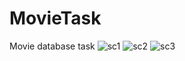 # MovieTask
Movie database task
![sc1](https://user-images.githubusercontent.com/113950920/208298264-ff928f7a-a587-4ae0-993c-e5d1ea389c38.png)
![sc2](https://user-images.githubusercontent.com/113950920/208298268-da3fbafc-6e3c-4867-b0c2-028ec5b4122f.png)
![sc3](https://user-images.githubusercontent.com/113950920/208298272-9bbe7e0c-3bac-49ee-8a6b-828482e17456.png)
